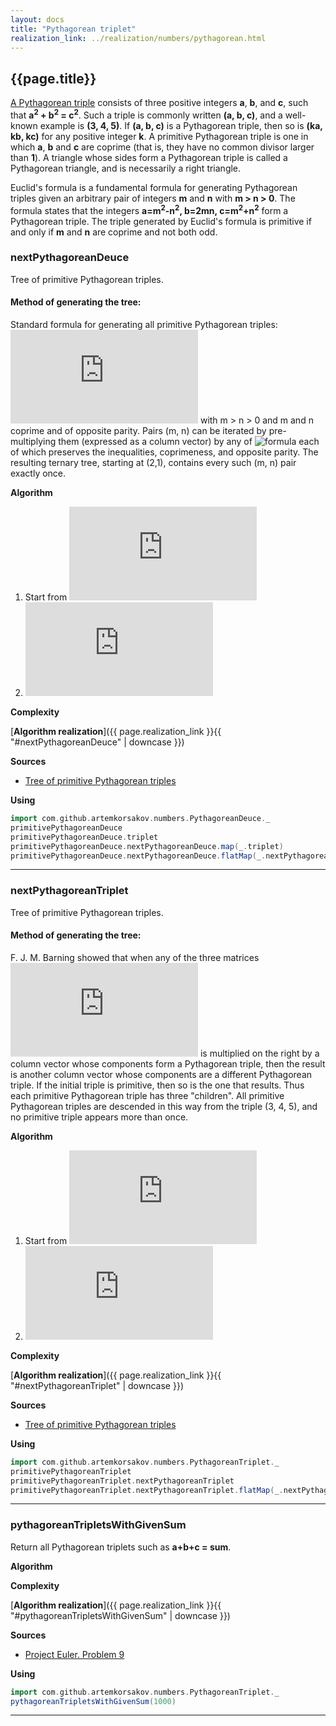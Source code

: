 ```yaml
---
layout: docs
title: "Pythagorean triplet"
realization_link: ../realization/numbers/pythagorean.html
---
```


## {{page.title}}

[A Pythagorean triple](https://en.wikipedia.org/wiki/Pythagorean_triple) 
consists of three positive integers **a**, **b**, and **c**, such that **a<sup>2</sup> + b<sup>2</sup> = c<sup>2</sup>**. 
Such a triple is commonly written **(a, b, c)**, and a well-known example is **(3, 4, 5)**. 
If **(a, b, c)** is a Pythagorean triple, then so is **(ka, kb, kc)** for any positive integer **k**. 
A primitive Pythagorean triple is one in which **a**, **b** and **c** are coprime 
(that is, they have no common divisor larger than **1**).
A triangle whose sides form a Pythagorean triple is called a Pythagorean triangle, and is necessarily a right triangle.

Euclid's formula is a fundamental formula for generating Pythagorean triples given 
an arbitrary pair of integers **m** and **n** with **m > n > 0**. The formula states that the integers
**a=m<sup>2</sup>-n<sup>2</sup>, b=2mn, c=m<sup>2</sup>+n<sup>2</sup>**
form a Pythagorean triple. 
The triple generated by Euclid's formula is primitive if and only if **m** and **n** are coprime and not both odd. 

### nextPythagoreanDeuce

Tree of primitive Pythagorean triples.

#### Method of generating the tree:
Standard formula for generating all primitive Pythagorean triples:
![formula](http://latex.codecogs.com/svg.latex?a=m%5E%7B2%7D-n%5E%7B2%7D,%20b=2mn,%20c=m%5E%7B2%7D&plus;n%5E%7B2%7D,%20)
with m > n > 0 and m and n coprime and of opposite parity. 
Pairs (m, n) can be iterated by pre-multiplying them (expressed as a column vector) by any of
![formula](https://wikimedia.org/api/rest_v1/media/math/render/svg/33b396f67153f35f5433287c7d0a51878cecb03a)
each of which preserves the inequalities, coprimeness, and opposite parity. 
The resulting ternary tree, starting at (2,1), contains every such (m, n) pair exactly once.

**Algorithm**
1. Start from ![formula](http://latex.codecogs.com/svg.latex?%5Cbinom%7B2%7D%7B1%7D%20)
2. ![formula](http://latex.codecogs.com/svg.latex?%5Cbinom%7Bm_%7Bi%7D%7D%7Bn_%7Bi%7D%7D%20%5CRightarrow%20%5Cbegin%7Bbmatrix%7D2%20&%20-1%20%5C%5C1%20&%200%20%5C%5C%5Cend%7Bbmatrix%7D%20*%20%5Cbegin%7Bbmatrix%7Dm%20%5C%5C%20n%5Cend%7Bbmatrix%7D,%20%5Cbegin%7Bbmatrix%7D2%20&%201%20%5C%5C1%20&%200%20%5C%5C%5Cend%7Bbmatrix%7D%20*%20%5Cbegin%7Bbmatrix%7Dm%20%5C%5C%20n%5Cend%7Bbmatrix%7D,%20%5Cbegin%7Bbmatrix%7D1%20&%202%20%5C%5C0%20&%201%20%5C%5C%5Cend%7Bbmatrix%7D%20*%20%5Cbegin%7Bbmatrix%7Dm%20%5C%5C%20n%5Cend%7Bbmatrix%7D%20%5CRightarrow%20%5Cbinom%7Bm_%7Bi&plus;1%7D%7D%7Bn_%7Bi&plus;1%7D%7D,%20%5Cbinom%7Bm_%7Bi&plus;2%7D%7D%7Bn_%7Bi&plus;2%7D%7D,%20%5Cbinom%7Bm_%7Bi&plus;3%7D%7D%7Bn_%7Bi&plus;3%7D%7D)

**Complexity** 
     
[**Algorithm realization**]({{ page.realization_link }}{{ "#nextPythagoreanDeuce" | downcase }})

**Sources** 
- [Tree of primitive Pythagorean triples](https://en.wikipedia.org/wiki/Tree_of_primitive_Pythagorean_triples)

**Using**
```scala mdoc
import com.github.artemkorsakov.numbers.PythagoreanDeuce._
primitivePythagoreanDeuce
primitivePythagoreanDeuce.triplet
primitivePythagoreanDeuce.nextPythagoreanDeuce.map(_.triplet)
primitivePythagoreanDeuce.nextPythagoreanDeuce.flatMap(_.nextPythagoreanDeuce.map(_.triplet)) 
```

---

### nextPythagoreanTriplet

Tree of primitive Pythagorean triples.

#### Method of generating the tree:
F. J. M. Barning showed that when any of the three matrices
![formula](http://latex.codecogs.com/svg.latex?%7B%5Cbegin%7Barray%7D%7Blcr%7DA=%7B%5Cbegin%7Bbmatrix%7D1&-2&2%5C%5C2&-1&2%5C%5C2&-2&3%5Cend%7Bbmatrix%7D%7D&B=%7B%5Cbegin%7Bbmatrix%7D1&2&2%5C%5C2&1&2%5C%5C2&2&3%5Cend%7Bbmatrix%7D%7D&C=%7B%5Cbegin%7Bbmatrix%7D-1&2&2%5C%5C-2&1&2%5C%5C-2&2&3%5Cend%7Bbmatrix%7D%7D%5Cend%7Barray%7D%7D)
is multiplied on the right by a column vector whose components form a Pythagorean triple, 
then the result is another column vector whose components are a different Pythagorean triple. 
If the initial triple is primitive, then so is the one that results. 
Thus each primitive Pythagorean triple has three "children". 
All primitive Pythagorean triples are descended in this way from the triple (3, 4, 5), 
and no primitive triple appears more than once. 

**Algorithm**
1. Start from ![formula](http://latex.codecogs.com/svg.latex?%5Cbegin%7Bbmatrix%7D3%20%5C%5C4%20%5C%5C5%5Cend%7Bbmatrix%7D)
2. ![formula](http://latex.codecogs.com/svg.latex?%5Cbegin%7Bbmatrix%7Da_%7Bi%7D%20%5C%5C%20b_%7Bi%7D%20%5C%5C%20c_%7Bi%7D%5Cend%7Bbmatrix%7D%20%5CRightarrow%20%5Cbegin%7Bbmatrix%7D1%20&%20-2%20&%202%20%5C%5C2%20&%20-1%20&%202%20%5C%5C2%20&%20-2%20&%203%20%5C%5C%5Cend%7Bbmatrix%7D%20*%20%5Cbegin%7Bbmatrix%7Da_%7Bi%7D%20%5C%5C%20b_%7Bi%7D%20%5C%5C%20c_%7Bi%7D%5Cend%7Bbmatrix%7D,%5Cbegin%7Bbmatrix%7D1%20&%202%20&%202%20%5C%5C2%20&%201%20&%202%20%5C%5C2%20&%202%20&%203%20%5C%5C%5Cend%7Bbmatrix%7D%20*%20%5Cbegin%7Bbmatrix%7Da_%7Bi%7D%20%5C%5C%20b_%7Bi%7D%20%5C%5C%20c_%7Bi%7D%5Cend%7Bbmatrix%7D,%5Cbegin%7Bbmatrix%7D-1%20&%202%20&%202%20%5C%5C-2%20&%201%20&%202%20%5C%5C-2%20&%202%20&%203%20%5C%5C%5Cend%7Bbmatrix%7D%20*%20%5Cbegin%7Bbmatrix%7Da_%7Bi%7D%20%5C%5C%20b_%7Bi%7D%20%5C%5C%20c_%7Bi%7D%5Cend%7Bbmatrix%7D%20%5CRightarrow%20%5Cbegin%7Bbmatrix%7Da_%7Bi&plus;1%7D%20%5C%5C%20b_%7Bi&plus;1%7D%20%5C%5C%20c_%7Bi&plus;1%7D%5Cend%7Bbmatrix%7D,%5Cbegin%7Bbmatrix%7Da_%7Bi&plus;2%7D%20%5C%5C%20b_%7Bi&plus;2%7D%20%5C%5C%20c_%7Bi&plus;2%7D%5Cend%7Bbmatrix%7D,%5Cbegin%7Bbmatrix%7Da_%7Bi&plus;3%7D%20%5C%5C%20b_%7Bi&plus;3%7D%20%5C%5C%20c_%7Bi&plus;3%7D%5Cend%7Bbmatrix%7D%20)

**Complexity** 
     
[**Algorithm realization**]({{ page.realization_link }}{{ "#nextPythagoreanTriplet" | downcase }})

**Sources** 
- [Tree of primitive Pythagorean triples](https://en.wikipedia.org/wiki/Tree_of_primitive_Pythagorean_triples)

**Using**
```scala mdoc
import com.github.artemkorsakov.numbers.PythagoreanTriplet._
primitivePythagoreanTriplet
primitivePythagoreanTriplet.nextPythagoreanTriplet
primitivePythagoreanTriplet.nextPythagoreanTriplet.flatMap(_.nextPythagoreanTriplet)
```

---

### pythagoreanTripletsWithGivenSum

Return all Pythagorean triplets such as **a+b+c = sum**. 

**Algorithm**

**Complexity** 
     
[**Algorithm realization**]({{ page.realization_link }}{{ "#pythagoreanTripletsWithGivenSum" | downcase }})

**Sources** 
- [Project Euler. Problem 9](https://projecteuler.net/overview=009)

**Using**
```scala mdoc
import com.github.artemkorsakov.numbers.PythagoreanTriplet._
pythagoreanTripletsWithGivenSum(1000)
```

---

